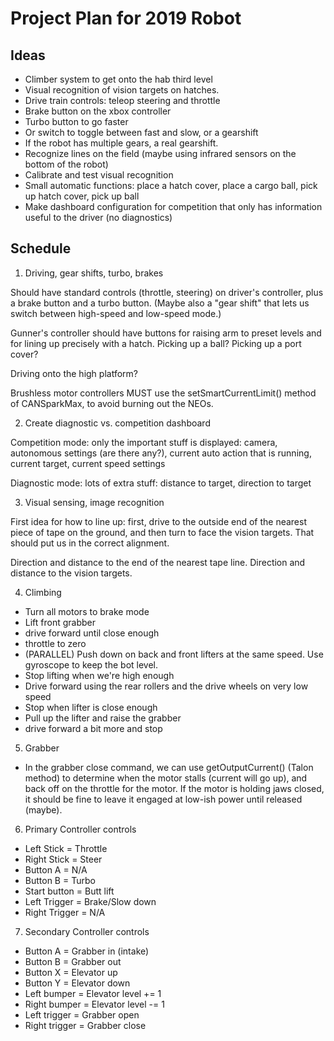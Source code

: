 # Project Plan for 2019 Robot

## Ideas

- Climber system to get onto the hab third level
- Visual recognition of vision targets on hatches.
- Drive train controls: teleop steering and throttle
- Brake button on the xbox controller
- Turbo button to go faster
- Or switch to toggle between fast and slow, or a gearshift
- If the robot has multiple gears, a real gearshift.
- Recognize lines on the field (maybe using infrared sensors on the bottom of the robot)
- Calibrate and test visual recognition
- Small automatic functions: place a hatch cover, place a cargo ball, pick up hatch cover, pick up ball
- Make dashboard configuration for competition that only has information useful to the driver (no diagnostics)


## Schedule

1. Driving, gear shifts, turbo, brakes

Should have standard controls (throttle, steering) on driver's controller, plus
a brake button and a turbo button. (Maybe also a "gear shift" that lets us switch between high-speed and
low-speed mode.)

Gunner's controller should have buttons for raising arm to preset levels and for lining up precisely with a hatch.
Picking up a ball?
Picking up a port cover?

Driving onto the high platform?

Brushless motor controllers MUST use the setSmartCurrentLimit() method of CANSparkMax, to avoid burning out the NEOs.

2. Create diagnostic vs. competition dashboard

Competition mode: only the important stuff is displayed: camera, autonomous settings (are there any?), current auto action that is running, current target, current speed settings

Diagnostic mode: lots of extra stuff: distance to target, direction to target

3. Visual sensing, image recognition

First idea for how to line up: first, drive to the outside end of the nearest piece of tape on the ground, and then turn
to face the vision targets. That should put us in the correct alignment.

Direction and distance to the end of the nearest tape line. 
Direction and distance to the vision targets.

4. Climbing

- Turn all motors to brake mode
- Lift front grabber
- drive forward until close enough
- throttle to zero
- (PARALLEL) Push down on back and front lifters at the same speed. Use gyroscope to keep the bot level.
- Stop lifting when we're high enough
- Drive forward using the rear rollers and the drive wheels on very low speed
- Stop when lifter is close enough
- Pull up the lifter and raise the grabber
- drive forward a bit more and stop

5. Grabber

- In the grabber close command, we can use getOutputCurrent() (Talon method) to determine when the motor stalls (current will go up), and back off on the throttle for the motor. If the motor is holding jaws closed, it should be fine to leave it engaged at low-ish power until released (maybe).

6. Primary Controller controls

- Left Stick = Throttle
- Right Stick = Steer
- Button A = N/A
- Button B = Turbo
- Start button = Butt lift
- Left Trigger = Brake/Slow down
- Right Trigger = N/A

7. Secondary Controller controls

- Button A = Grabber in (intake)
- Button B = Grabber out
- Button X = Elevator up
- Button Y = Elevator down
- Left bumper = Elevator level += 1
- Right bumper = Elevator level -= 1
- Left trigger = Grabber open
- Right trigger = Grabber close